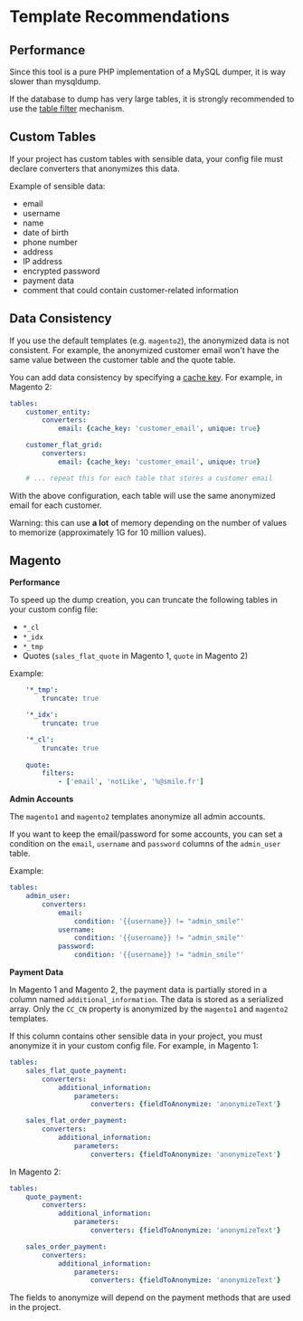 # Template Recommendations

## Performance

Since this tool is a pure PHP implementation of a MySQL dumper, it is way slower than mysqldump.

If the database to dump has very large tables, it is strongly recommended to use the [table filter](docs/02-configuration#user-content-filtering-values) mechanism.

## Custom Tables

If your project has custom tables with sensible data, your config file must declare converters that anonymizes this data.

Example of sensible data:

- email
- username
- name
- date of birth
- phone number
- address
- IP address
- encrypted password
- payment data
- comment that could contain customer-related information


## Data Consistency

If you use the default templates (e.g. `magento2`), the anonymized data is not consistent.
For example, the anonymized customer email won't have the same value between the customer table and the quote table.

You can add data consistency by specifying a [cache key](docs/02-configuration#user-content-data-converters).
For example, in Magento 2:

```yaml
tables:
    customer_entity:
        converters:
            email: {cache_key: 'customer_email', unique: true}

    customer_flat_grid:
        converters:
            email: {cache_key: 'customer_email', unique: true}

    # ... repeat this for each table that stores a customer email
```

With the above configuration, each table will use the same anonymized email for each customer.

Warning: this can use **a lot** of memory depending on the number of values to memorize (approximately 1G for 10 million values).

## Magento

**Performance**

To speed up the dump creation, you can truncate the following tables in your custom config file:

- `*_cl`
- `*_idx`
- `*_tmp`
- Quotes (`sales_flat_quote` in Magento 1, `quote` in Magento 2)

Example:

```yaml
    '*_tmp':
        truncate: true

    '*_idx':
        truncate: true

    '*_cl':
        truncate: true
        
    quote:
        filters:
            - ['email', 'notLike', '%@smile.fr']
```

**Admin Accounts**

The `magento1` and `magento2` templates anonymize all admin accounts.

If you want to keep the email/password for some accounts, you can set a condition on the `email`, `username` and `password` columns of the `admin_user` table.

Example:

```yaml
tables:
    admin_user:
        converters:
            email:
                condition: '{{username}} != "admin_smile"'
            username:
                condition: '{{username}} != "admin_smile"'
            password:
                condition: '{{username}} != "admin_smile"'
```

**Payment Data**

In Magento 1 and Magento 2, the payment data is partially stored in a column named `additional_information`.
The data is stored as a serialized array.
Only the `CC_CN` property is anonymized by the `magento1` and `magento2` templates.

If this column contains other sensible data in your project, you must anonymize it in your custom config file.
For example, in Magento 1:

```yaml
tables:
    sales_flat_quote_payment:
        converters:
            additional_information:
                parameters:
                    converters: {fieldToAnonymize: 'anonymizeText'}

    sales_flat_order_payment:
        converters:
            additional_information:
                parameters:
                    converters: {fieldToAnonymize: 'anonymizeText'}
```

In Magento 2:

```yaml
tables:
    quote_payment:
        converters:
            additional_information:
                parameters:
                    converters: {fieldToAnonymize: 'anonymizeText'}

    sales_order_payment:
        converters:
            additional_information:
                parameters:
                    converters: {fieldToAnonymize: 'anonymizeText'}
```

The fields to anonymize will depend on the payment methods that are used in the project.
